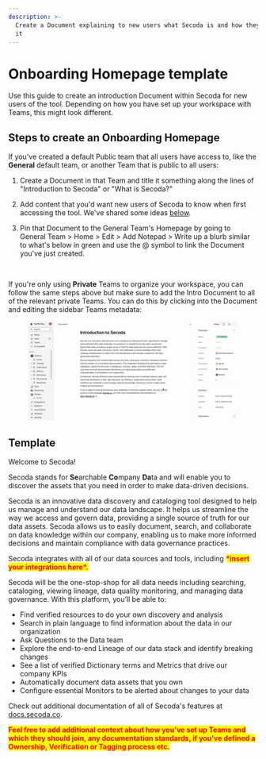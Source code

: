 ```yaml
---
description: >-
  Create a Document explaining to new users what Secoda is and how they can use
  it
---
```


# Onboarding Homepage template

Use this guide to create an introduction Document within Secoda for new users of the tool. Depending on how you have set up your workspace with Teams, this might look different.

## Steps to create an Onboarding Homepage

If you've created a default Public team that all users have access to, like the **General** default team, or another Team that is public to all users:

1. Create a Document in that Team and title it something along the lines of "Introduction to Secoda" or "What is Secoda?"
2. Add content that you'd want new users of Secoda to know when first accessing the tool. We've shared some ideas [below](onboarding-homepage-template.md#template).&#x20;
3.  Pin that Document to the General Team's Homepage by going to General Team > Home > Edit > Add Notepad > Write up a blurb similar to what's below in green and use the @ symbol to link the Document you've just created.

    <figure><img src="../../../.gitbook/assets/Screenshot 2024-02-09 at 9.21.39 AM.png" alt=""><figcaption></figcaption></figure>

If you're only using **Private** Teams to organize your workspace, you can follow the same steps above but make sure to add the Intro Document to all of the relevant private Teams. You can do this by clicking into the Document and editing the sidebar Teams metadata:

<figure><img src="../../../.gitbook/assets/Kapture 2024-02-09 at 09.30.20.gif" alt=""><figcaption></figcaption></figure>

## Template

Welcome to Secoda!

Secoda stands for **Se**archable **Co**mpany **Da**ta and will enable you to discover the assets that you need in order to make data-driven decisions.

Secoda is an innovative data discovery and cataloging tool designed to help us manage and understand our data landscape. It helps us streamline the way we access and govern data, providing a single source of truth for our data assets. Secoda allows us to easily document, search, and collaborate on data knowledge within our company, enabling us to make more informed decisions and maintain compliance with data governance practices.

Secoda integrates with all of our data sources and tools, including <mark style="color:red;">**\*insert your integrations here\*.**</mark>

Secoda will be the one-stop-shop for all data needs including searching, cataloging, viewing lineage, data quality monitoring, and managing data governance. With this platform, you’ll be able to:

* Find verified resources to do your own discovery and analysis
* Search in plain language to find information about the data in our organization
* Ask Questions to the Data team&#x20;
* Explore the end-to-end Lineage of our data stack and identify breaking changes
* See a list of verified Dictionary terms and Metrics that drive our company KPIs
* Automatically document data assets that you own
* Configure essential Monitors to be alerted about changes to your data

Check out additional documentation of all of Secoda's features at [docs.secoda.co](https://docs.secoda.co/).&#x20;

<mark style="color:red;">**Feel free to add additional context about how you've set up Teams and which they should join, any documentation standards, if you've defined a Ownership, Verification or Tagging process etc.**</mark>

